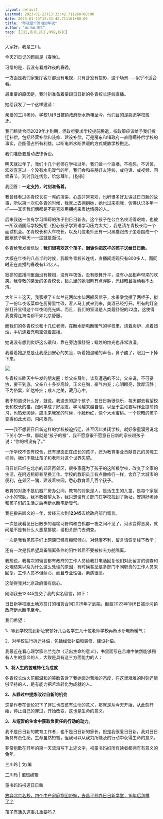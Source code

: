 ```yaml
---
layout: default
Lastmod: 2023-01-23T13:33:42.711268+00:00
date: 2023-01-23T13:33:42.711161+00:00
title: "昨夜是个流泪的年夜"
author: "三川三川玲"
tags: [日日,冬青,孩子,学校,校长]
---
```


大家好，我是三川。

今天21日记的题目是《春晚》。

可惜的是，我没有看成昨夜的春晚。

一方面是我们家餐厅客厅都没有电视，只有卧室有投影，这个场景……似乎不适合看。  

最重要的原因是，我时刻准备着要跟日日新的冬青校长连线直播。

她给我发了一个这样邀请：

亲爱的三川老师，学校1月6日被镇政府断水断电至今，他们目的是胁迫学校搬迁。

我们租赁合同2029年才到期，但政府要求学校提前腾退，按政策应该给予我们拆迁补偿，包括经营补偿和装修、建设补偿。可是房东和镇政府一直隐瞒补偿学校的事实，企图侵占所有利益，以断电断水断供暖的方式威胁学校搬走。

我们准备要启动法律诉讼。

明天就过年了，我们十几个老师在学校过年，我们做一个直播，不抱怨，不诉苦，欢欢喜喜过一个没有水电暖气的年，我们会和亲朋好友连线，或电话，或视频，问候春节。到时我连线您，给您拜年。\[抱拳\]

我回答：**一定支持，时刻准备着。**

我曾经看过冬青校长在一席的演讲，心底非常喜欢，也听很多好友讲过日日新的故事，所以第一次见冬青的时候，我就上去拥抱她，她也过来抱我，仿佛认识多年一样——其实我们俩都是不是喜欢用拥抱来表达情感的人。

后来我送一位有学习障碍的孩子到日日新去，这个孩子在公立名校活得艰难，也被一所双语国际学校婉拒（担心孩子学双语学习压力太大），我恳请冬青校长给一个面试机会。冬青校长和大车校长，以及几位老师还有一只黑猫跟孩子坐着围成一个圈跟孩子聊天——这就是面试。

冬青给我发微信说：**我们很喜欢这个孩子，谢谢你把这样的孩子送给日日新。**

大概在年夜的八点半的时候，我跟冬青校长连线，直播间场观只有800多人。而同时正在直播的春晚有1.2亿人。

寂寥的直播间里面没有鞭炮，没有年夜饭，没有歌舞升平，没有小品相声带来的欢笑。我尊敬的亲爱的冬青校长，镜头里的她眼睛有点浮肿，光线暗且摇动看不太清。

大年三十这天，我家摆了五盆兰花两盆水仙两瓶风信子，水果零食摆了两柜子，拟了一份年夜饭菜单在厨房里忙碌，客人马上就来到来，美酒已经打开。所有的灯全部打开显得这个年夜明亮光辉。而且，我们的室温是人类最舒服的22度，这使得我觉得连海南都不如北京舒服。

而我们的冬青校长和十几位老师，在断水断电断暖气的学校里，烧着炭炉，点着蜡烛，手机连着充电宝做着直播。

她说没有想到炭炉这么暖和，靠在旁边很舒服；蜡烛的烛光也非常浪漫。

我看着她那总是让我感到安心的笑脸，听着她温暖的声音，鼻子酸了，眼泪一下掉下来。

![](https://images.weserv.nl/?url=https%3A//mmbiz.qpic.cn/mmbiz_jpg/5F0bd3z6E5p4xAYru1nFmylxaolItS4vvSCiao6vY2qh4BaP9wocsx5fX7cHzuWrxibxOKW8Jt6sbR33dicJrYlyA/640%3Fwx_fmt%3Djpeg)

冬青校长昨天中午发的朋友圈：给父亲拜年，谈及遭遇的不公，父亲说，不可妥协，要干到底。父亲八十多岁高龄，正义在胸，豪气内充；心明眼亮，敦厚沉静；不为俗累，旷达朴拙；成人之美，藏月心中。  

我不知道说什么好，就说，我送去的那个孩子，在日日新很快乐，每天都去看望校长和校长的猫，跟同学成了好朋友，学习越来越自信，以至于主动要写作业提前预习，也热爱阅读。周末来我家的时候，小脸粉红，像个大水蜜桃。一个灰暗的孩子变得如此水润，闪闪发亮。

——我不想要日日新这样的学校被迫拆迁，甚至因此关闭学校。就好像童漠男说北下关小学一样，那就是“孩子的根”，我不愿意很不愿意日日新的家长跟孩子说：“你的根没有了。”

一所学校不仅有校舍，还有里面正在成长的孩子，还为教育事业贡献自己的灵魂工程师。我们不能让孩子和老师对这个世界失望。

日日新已经在北京的郊区再郊区，很多家庭为了孩子的这所根学校，改变了全家的生活，在附近租房甚至换工作。学校的教职员工有点像修行一样，舍弃了大城市的便利，在郊区一隅，建设着校园，悉心教育着几百个孩子。

教育的对象不是机器厂房办公间，教育的对象是人，是活生生的儿童，是每个家庭小小的软肋。我不敢奢望太多，我只想请有关部门在学校找到了新址，安排好老师和孩子们的生活之后再断水断电断暖气。

我在搬来顺义的一年，曾经三次到**12345**去给政府部门留言。

一次是我看见日日散步的温榆河野鸭和白鹤都一夜之间不见了，河水变得恶臭，就问是不是有什么人恶意排放，请相关部门去调查。

一次是我看见孩子们上网课已经有抑郁倾向，对健康不利，留言请恢复线下教学；

还有一次是我希望具备隔离条件的阳性邻居不要被拉去方舱隔离。

我想说，我每次的留言都有政府的工作人员给我打电活回复他们对此留言的调查和处理结果以及为什么这么处理的原因，有时候甚至是多部门不同职责的工作人员来回复。工作人员不但耐心，而且专业性强，素质很高。

这使得我对北京政府很有信心。

刚刚我去12345提交了我的实名留言，如下：

日日新学校跟土地方签订的租赁合同2029年才到期。但自2023年1月6日被沙河镇政府断水断电至今。

我们希望：

1、等到学校找到新址安顿好几百名学生几十位老师学校再断水断电断暖气；

2、对学校进行拆迁补偿，包括经营补偿和装修、建设补偿。

我最近在看心理学家弗兰克尔《活出生命的意义》，书里面写在苦难中依然能够拥有人生的意义的人，大致是具有这三方面能力的人：

**1、将人生的苦难转化为成就**

冬青校长烛火前那温和的笑脸告诉了我她面对苦难的态度，在这里艰难的时刻还能够坚持的人，是有能力把苦难转化为成就的人。

**2、从罪过中提炼改过自新的机会**

这是作者在谈论犯下了罪过也应该有生命的意义，那就是从今天开始，从此刻开始，停止自己的罪过，开始改变，这也是生命的意义。

**3、从短暂的生命中获取负责任的行动的动力。**

我不是日日新的教育工作者，也不是日日新的家长，但是我很爱日日新，我对日日新具有责任感，生命虽然短暂，但我可以从我力所能及的行动中获得生命的意义。‍

非常抱歉在开年的第一天流泪写下上述文字，祝童书妈妈所有读者都拥有有意义的兔年。

三川玲 | 文/编

三川玲 | 值班编辑

  
童书妈妈报道日日新

[放弃北京名校，四个中产家庭抱团带娃，去昌平创办日日新学堂，16年后怎样了？](https://mp.weixin.qq.com/s?__biz=MjM5NDcwMzA4Mw==&mid=2653892623&idx=1&sn=d6f77fb82d36d6592bd2f0235312fc62&scene=21#wechat_redirect)

[孩子有活头这事儿重要吗？](http://mp.weixin.qq.com/s?__biz=MjM5NDcwMzA4Mw==&mid=2653894106&idx=1&sn=ac9ff883e18fc582e55bcf32939bd14b&chksm=bd58265e8a2faf48d3a7650abca2a4d36d7a8b102f5eb5b6cd3295dec350b9c6d20b33ba926b&scene=21#wechat_redirect)


